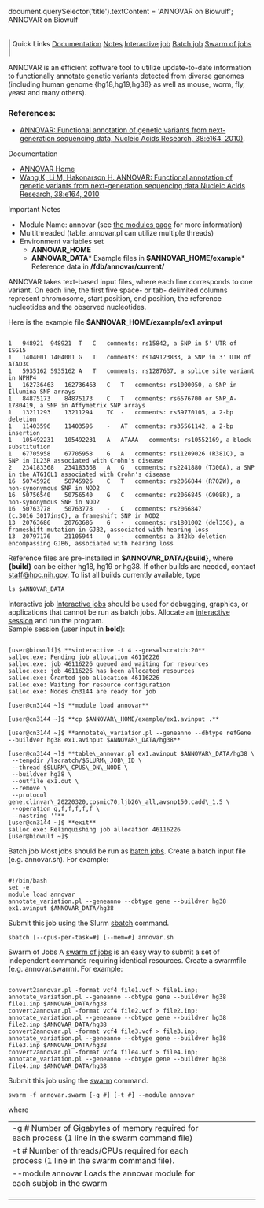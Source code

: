 

document.querySelector('title').textContent = 'ANNOVAR on Biowulf';
ANNOVAR on Biowulf


|  |
| --- |
| 
Quick Links
[Documentation](#doc)
[Notes](#notes)
[Interactive job](#int) 
[Batch job](#sbatch) 
[Swarm of jobs](#swarm) 
 |



ANNOVAR is an efficient software tool to utilize update-to-date information to functionally annotate genetic variants detected from diverse genomes (including human genome {hg18,hg19,hg38} as well as mouse, worm, fly, yeast and many others).



### References:


* [ANNOVAR: Functional annotation of genetic variants from next-generation sequencing data, Nucleic Acids Research, 38:e164, 2010)](http://www.ncbi.nlm.nih.gov/pubmed/?term=20601685).


Documentation
* [ANNOVAR Home](http://annovar.openbioinformatics.org/)
* [Wang K, Li M, Hakonarson H. ANNOVAR: Functional annotation of genetic variants from next-generation sequencing data Nucleic Acids Research, 38:e164, 2010](http://www.ncbi.nlm.nih.gov/pubmed/20601685)


Important Notes
* Module Name: annovar (see [the modules page](/apps/modules.html) for more information)
 * Multithreaded (table\_annovar.pl can utilize multiple threads)
 * Environment variables set 
	+ **ANNOVAR\_HOME**
	+ **ANNOVAR\_DATA*** Example files in **$ANNOVAR\_HOME/example*** Reference data in **/fdb/annovar/current/**


ANNOVAR takes text-based input files, where each line corresponds to one variant. On each line, the first five space- or tab- delimited columns represent chromosome, start position, end position, the reference nucleotides and the observed nucleotides.

Here is the example file **$ANNOVAR\_HOME/example/ex1.avinput**



```

1	948921	948921	T	C	comments: rs15842, a SNP in 5' UTR of ISG15
1	1404001	1404001	G	T	comments: rs149123833, a SNP in 3' UTR of ATAD3C
1	5935162	5935162	A	T	comments: rs1287637, a splice site variant in NPHP4
1	162736463	162736463	C	T	comments: rs1000050, a SNP in Illumina SNP arrays
1	84875173	84875173	C	T	comments: rs6576700 or SNP_A-1780419, a SNP in Affymetrix SNP arrays
1	13211293	13211294	TC	-	comments: rs59770105, a 2-bp deletion
1	11403596	11403596	-	AT	comments: rs35561142, a 2-bp insertion
1	105492231	105492231	A	ATAAA	comments: rs10552169, a block substitution
1	67705958	67705958	G	A	comments: rs11209026 (R381Q), a SNP in IL23R associated with Crohn's disease
2	234183368	234183368	A	G	comments: rs2241880 (T300A), a SNP in the ATG16L1 associated with Crohn's disease
16	50745926	50745926	C	T	comments: rs2066844 (R702W), a non-synonymous SNP in NOD2
16	50756540	50756540	G	C	comments: rs2066845 (G908R), a non-synonymous SNP in NOD2
16	50763778	50763778	-	C	comments: rs2066847 (c.3016_3017insC), a frameshift SNP in NOD2
13	20763686	20763686	G	-	comments: rs1801002 (del35G), a frameshift mutation in GJB2, associated with hearing loss
13	20797176	21105944	0	-	comments: a 342kb deletion encompassing GJB6, associated with hearing loss

```

Reference files are pre-installed in **$ANNOVAR\_DATA/{build}**, where **{build}** can be either
 hg18, hg19 or hg38. If other builds are needed, contact staff@hpc.nih.gov. To list all builds currently available, type




```
ls $ANNOVAR_DATA
```

Interactive job
[Interactive jobs](/docs/userguide.html#int) should be used for debugging, graphics, or applications that cannot be run as batch jobs.
Allocate an [interactive session](/docs/userguide.html#int) and run the program.   
Sample session (user input in **bold**):



```

[user@biowulf]$ **sinteractive -t 4 --gres=lscratch:20**
salloc.exe: Pending job allocation 46116226
salloc.exe: job 46116226 queued and waiting for resources
salloc.exe: job 46116226 has been allocated resources
salloc.exe: Granted job allocation 46116226
salloc.exe: Waiting for resource configuration
salloc.exe: Nodes cn3144 are ready for job

[user@cn3144 ~]$ **module load annovar**

[user@cn3144 ~]$ **cp $ANNOVAR\_HOME/example/ex1.avinput .**

[user@cn3144 ~]$ **annotate\_variation.pl --geneanno --dbtype refGene --buildver hg38 ex1.avinput $ANNOVAR\_DATA/hg38**

[user@cn3144 ~]$ **table\_annovar.pl ex1.avinput $ANNOVAR\_DATA/hg38 \
 --tempdir /lscratch/$SLURM\_JOB\_ID \
 --thread $SLURM\_CPUS\_ON\_NODE \
 --buildver hg38 \
 --outfile ex1.out \
 --remove \
 --protocol gene,clinvar\_20220320,cosmic70,ljb26\_all,avsnp150,cadd\_1.5 \
 --operation g,f,f,f,f,f \
 --nastring ''**
[user@cn3144 ~]$ **exit**
salloc.exe: Relinquishing job allocation 46116226
[user@biowulf ~]$

```


Batch job
Most jobs should be run as [batch jobs](/docs/userguide.html#submit).
Create a batch input file (e.g. annovar.sh). For example:



```

#!/bin/bash
set -e
module load annovar
annotate_variation.pl --geneanno --dbtype gene --buildver hg38 ex1.avinput $ANNOVAR_DATA/hg38

```

Submit this job using the Slurm [sbatch](/docs/userguide.html) command.



```
sbatch [--cpus-per-task=#] [--mem=#] annovar.sh
```

Swarm of Jobs 
A [swarm of jobs](/apps/swarm.html) is an easy way to submit a set of independent commands requiring identical resources.
Create a swarmfile (e.g. annovar.swarm). For example:



```

convert2annovar.pl -format vcf4 file1.vcf > file1.inp; annotate_variation.pl --geneanno --dbtype gene --buildver hg38 file1.inp $ANNOVAR_DATA/hg38
convert2annovar.pl -format vcf4 file2.vcf > file2.inp; annotate_variation.pl --geneanno --dbtype gene --buildver hg38 file2.inp $ANNOVAR_DATA/hg38
convert2annovar.pl -format vcf4 file3.vcf > file3.inp; annotate_variation.pl --geneanno --dbtype gene --buildver hg38 file3.inp $ANNOVAR_DATA/hg38
convert2annovar.pl -format vcf4 file4.vcf > file4.inp; annotate_variation.pl --geneanno --dbtype gene --buildver hg38 file4.inp $ANNOVAR_DATA/hg38

```

Submit this job using the [swarm](/apps/swarm.html) command.



```
swarm -f annovar.swarm [-g #] [-t #] --module annovar
```

where


|  |  |  |  |  |  |
| --- | --- | --- | --- | --- | --- |
| -g *#*  Number of Gigabytes of memory required for each process (1 line in the swarm command file)
 | -t *#* Number of threads/CPUs required for each process (1 line in the swarm command file).
 | --module annovar Loads the annovar module for each subjob in the swarm 
 | |
 | |
 | |






